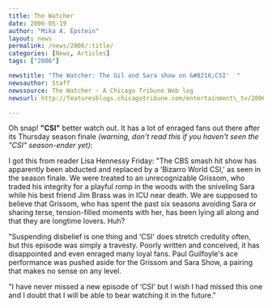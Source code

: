 ```yaml
---
title: The Watcher
date: 2006-05-19
author: "Mika A. Epstein"
layout: news
permalink: /news/2006/:title/
categories: [News, Articles]
tags: ["2006"]

newstitle: "The Watcher: The Gil and Sara show on &#8216;CSI'  "
newsauthor: Staff
newssource: The Watcher - A Chicago Tribune Web log
newsurl: http://featuresblogs.chicagotribune.com/entertainment\_tv/2006/05/the\_gus\_and\_sar.html

---
```


Oh snap! **"CSI"** better watch out. It has a lot of enraged fans out there after its Thursday season finale *(warning, don't read this if you haven't seen the "CSI" season-ender yet)*:

I got this from reader Lisa Hennessy Friday: "The CBS smash hit show has apparently been abducted and replaced by a &#8216;Bizarro World CSI,' as seen in the season finale. We were treated to an unrecognizable Grissom, who traded his integrity for a playful romp in the woods with the sniveling Sara while his best friend Jim Brass was in ICU near death. We are supposed to believe that Grissom, who has spent the past six seasons avoiding Sara or sharing terse, tension-filled moments with her, has been lying all along and that they are longtime lovers. Huh?

"Suspending disbelief is one thing and &#8216;CSI' does stretch credulity often, but this episode was simply a travesty. Poorly written and conceived, it has disappointed and even enraged many loyal fans. Paul Guilfoyle's ace performance was pushed aside for the Grissom and Sara Show, a pairing that makes no sense on any level.

"I have never missed a new episode of &#8216;CSI' but I wish I had missed this one and I doubt that I will be able to bear watching it in the future."

